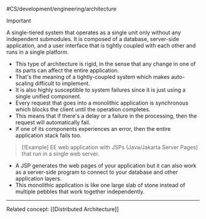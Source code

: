 #CS/development/engineering/architecture 

>[!Important]
>A single-tiered system that operates as a single unit only without any independent submodules. It is composed of a database, server-side application, and a user interface that is tightly coupled with each other and runs in a single platform. 

- This type of architecture is rigid, in the sense that any change in one of its parts can affect the entire application. 
- That's the meaning of a tightly-coupled system which makes auto-scaling difficult to implement.
- It is also highly susceptible to system failures since it is just using a single unified component.
- Every request that goes into a monolithic application is synchronous which blocks the client until the operation completes. 
- This means that if there's a delay or a failure in the processing, then the request will automatically fail.
- If one of its components experiences an error, then the entire application stack fails too.

>[!Example]
>EE web application with JSPs (Java/Jakarta Server Pages) that run in a single web server. 

- A JSP generates the web pages of your application but it can also work as a server-side program to connect to your database and other application layers. 
- This monolithic application is like one large slab of stone instead of multiple pebbles that work together independently.

___
Related concept: [[Distributed Architecture]]